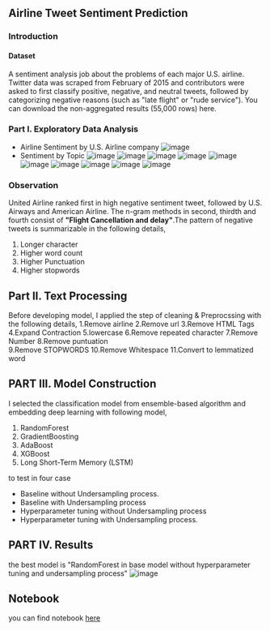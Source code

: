 ## Airline Tweet Sentiment Prediction
### Introduction
#### Dataset
A sentiment analysis job about the problems of each major U.S. airline. Twitter data was scraped from February of 2015 and contributors were asked to first classify positive, negative, and neutral tweets, followed by categorizing negative reasons (such as "late flight" or "rude service"). You can download the non-aggregated results (55,000 rows) here.
### Part I. Exploratory Data Analysis
- Airline Sentiment by U.S. Airline company
![image](https://user-images.githubusercontent.com/104628789/172572044-7b4fb199-1a90-4868-9dc9-541ab72ed5f3.png)
- Sentiment by Topic
![image](https://user-images.githubusercontent.com/104628789/172572171-755b85a8-434c-4a30-8adc-2f74ce9458f5.png)
![image](https://user-images.githubusercontent.com/104628789/172572278-f44b5a7e-3811-4db0-84fc-be943005ec9c.png)
![image](https://user-images.githubusercontent.com/104628789/172572541-dc28d391-3b27-4bd5-9290-b906e8d3061b.png)
![image](https://user-images.githubusercontent.com/104628789/172572584-e9b17345-469d-4155-a401-a1680247f63e.png)
![image](https://user-images.githubusercontent.com/104628789/172572657-29bf5412-c1eb-4691-895d-786b8956072a.png)
![image](https://user-images.githubusercontent.com/104628789/172572873-ebeafa55-db3f-4b8d-9433-5eb361983da9.png)
![image](https://user-images.githubusercontent.com/104628789/172572910-fb02eda0-662c-4ec8-80ad-abe13c20a4c4.png)
![image](https://user-images.githubusercontent.com/104628789/172572959-051faea3-a360-4ab8-b3f8-dc5b33b513b9.png)
![image](https://user-images.githubusercontent.com/104628789/172573003-abe016f4-288d-47ce-8f04-7eb699ef94b5.png)
![image](https://user-images.githubusercontent.com/104628789/172573054-cdb31200-c040-4f87-8ff7-4151ad2117bc.png)

### Observation
United Airline ranked first in high negative sentiment tweet, followed by U.S. Airways and American Airline. The n-gram methods in second, thirdth and fourth consist of **"Flight Cancellation and delay"**.The pattern of negative tweets is summarizable in the following details,
1. Longer character
2. Higher word count
3. Higher Punctuation
4. Higher stopwords

## Part II. Text Processing
Before developing model, I applied the step of cleaning & Preprocssing with the following details,
1.Remove airline
2.Remove url
3.Remove HTML Tags
4.Expand Contraction
5.lowercase 
6.Remove repeated character
7.Remove Number
8.Remove puntuation    
9.Remove STOPWORDS
10.Remove Whitespace
11.Convert to lemmatized word

## PART III. Model Construction

I selected the classification model from ensemble-based algorithm and embedding deep learning with following model,
1. RandomForest
2. GradientBoosting
3. AdaBoost
4. XGBoost
5. Long Short-Term Memory (LSTM)

to test in four case
- Baseline without Undersampling process.
- Baseline with Undersampling process
- Hyperparameter tuning without Undersampling process
- Hyperparameter tuning with Undersampling process.

## PART IV. Results

the best model is "RandomForest in base model without hyperparameter tuning and undersampling process"
![image](https://user-images.githubusercontent.com/104628789/172577851-b1bf73ab-284a-47fb-94cc-3cbc93ae4a20.png)

## Notebook
you can find notebook [here](https://github.com/WarintornNawong/Portfolio/blob/main/Airline%20Tweet%20Sentiment%20Prediction/US%20Airline%20Tweet%20Sentiment%20Analysis.ipynb)
